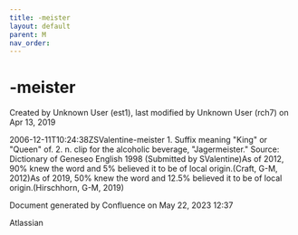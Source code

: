 ```yaml
---
title: -meister
layout: default
parent: M
nav_order:
---
```


# -meister

Created by  Unknown User (est1), last modified by  Unknown User (rch7) on Apr 13, 2019

2006-12-11T10:24:38ZSValentine-meister 1. Suffix meaning &quot;King&quot; or &quot;Queen&quot; of. 2. n. clip for the alcoholic beverage, &quot;Jagermeister.&quot; Source: Dictionary of Geneseo English 1998 (Submitted by SValentine)As of 2012, 90% knew the word and 5% believed it to be of local origin.(Craft, G-M, 2012)As of 2019, 50% knew the word and 12.5% believed it to be of local origin.(Hirschhorn, G-M, 2019)

Document generated by Confluence on May 22, 2023 12:37

Atlassian
